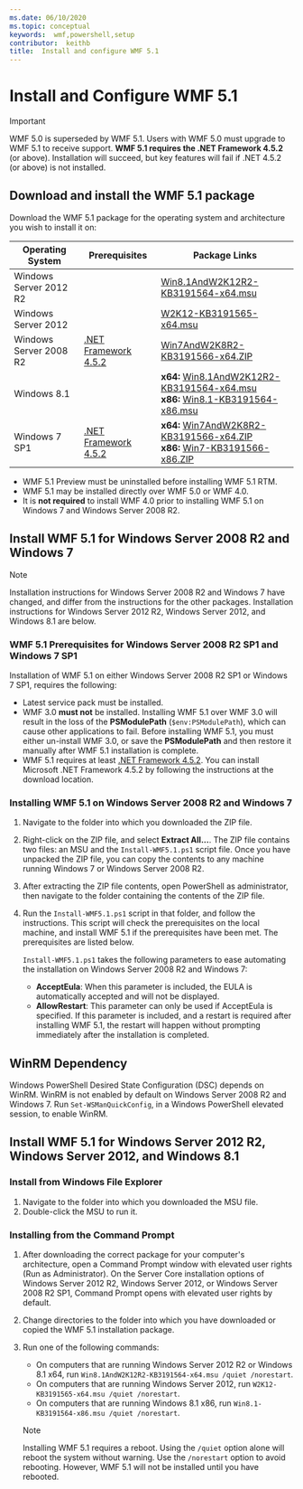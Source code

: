 ```yaml
---
ms.date: 06/10/2020
ms.topic: conceptual
keywords:  wmf,powershell,setup
contributor:  keithb
title:  Install and configure WMF 5.1
---
```


# Install and Configure WMF 5.1

> [!IMPORTANT]
> WMF 5.0 is superseded by WMF 5.1. Users with WMF 5.0 must upgrade to WMF 5.1 to receive support.
> **WMF 5.1 requires the .NET Framework 4.5.2** (or above). Installation will succeed, but key
> features will fail if .NET 4.5.2 (or above) is not installed.

## Download and install the WMF 5.1 package

Download the WMF 5.1 package for the operating system and architecture you wish to install it on:

| Operating System       | Prerequisites           | Package Links                          |
|------------------------|-------------------------|----------------------------------------|
| Windows Server 2012 R2 |                         | [Win8.1AndW2K12R2-KB3191564-x64.msu][] |
| Windows Server 2012    |                         | [W2K12-KB3191565-x64.msu][]            |
| Windows Server 2008 R2 | [.NET Framework 4.5.2][]| [Win7AndW2K8R2-KB3191566-x64.ZIP][]    |
| Windows 8.1            |                         | **x64:** [Win8.1AndW2K12R2-KB3191564-x64.msu][]</br>**x86:** [Win8.1-KB3191564-x86.msu][] |
| Windows 7 SP1          | [.NET Framework 4.5.2][]| **x64:** [Win7AndW2K8R2-KB3191566-x64.ZIP][]</br>**x86:** [Win7-KB3191566-x86.ZIP][] |

[.NET Framework 4.5.2]: https://www.microsoft.com/download/details.aspx?id=42642
[W2K12-KB3191565-x64.msu]: https://go.microsoft.com/fwlink/?linkid=839513
[Win7-KB3191566-x86.ZIP]: https://go.microsoft.com/fwlink/?linkid=839522
[Win7AndW2K8R2-KB3191566-x64.ZIP]: https://go.microsoft.com/fwlink/?linkid=839523
[Win8.1-KB3191564-x86.msu]: https://go.microsoft.com/fwlink/?linkid=839521
[Win8.1AndW2K12R2-KB3191564-x64.msu]: https://go.microsoft.com/fwlink/?linkid=839516

- WMF 5.1 Preview must be uninstalled before installing WMF 5.1 RTM.
- WMF 5.1 may be installed directly over WMF 5.0 or WMF 4.0.
- It is **not required** to install WMF 4.0 prior to installing WMF 5.1 on Windows 7 and Windows
  Server 2008 R2.

## Install WMF 5.1 for Windows Server 2008 R2 and Windows 7

> [!NOTE]
> Installation instructions for Windows Server 2008 R2 and Windows 7 have changed, and differ from
> the instructions for the other packages. Installation instructions for Windows Server 2012 R2,
> Windows Server 2012, and Windows 8.1 are below.

### WMF 5.1 Prerequisites for Windows Server 2008 R2 SP1 and Windows 7 SP1

Installation of WMF 5.1 on either Windows Server 2008 R2 SP1 or Windows 7 SP1, requires the
following:

- Latest service pack must be installed.
- WMF 3.0 **must not** be installed. Installing WMF 5.1 over WMF 3.0 will result in the loss of the
  **PSModulePath** (`$env:PSModulePath`), which can cause other applications to fail. Before
  installing WMF 5.1, you must either un-install WMF 3.0, or save the **PSModulePath** and then
  restore it manually after WMF 5.1 installation is complete.
- WMF 5.1 requires at least
  [.NET Framework 4.5.2](https://www.microsoft.com/download/details.aspx?id=42642). You can install
  Microsoft .NET Framework 4.5.2 by following the instructions at the download location.

### Installing WMF 5.1 on Windows Server 2008 R2 and Windows 7

1. Navigate to the folder into which you downloaded the ZIP file.

1. Right-click on the ZIP file, and select **Extract All...**. The ZIP file contains two files: an
   MSU and the `Install-WMF5.1.ps1` script file. Once you have unpacked the ZIP file, you can copy
   the contents to any machine running Windows 7 or Windows Server 2008 R2.

1. After extracting the ZIP file contents, open PowerShell as administrator, then navigate to the
   folder containing the contents of the ZIP file.

1. Run the `Install-WMF5.1.ps1` script in that folder, and follow the instructions. This script will
   check the prerequisites on the local machine, and install WMF 5.1 if the prerequisites have been
   met. The prerequisites are listed below.

   `Install-WMF5.1.ps1` takes the following parameters to ease automating the installation on
   Windows Server 2008 R2 and Windows 7:

   - **AcceptEula**: When this parameter is included, the EULA is automatically accepted and will
     not be displayed.
   - **AllowRestart**: This parameter can only be used if AcceptEula is specified. If this parameter
     is included, and a restart is required after installing WMF 5.1, the restart will happen
     without prompting immediately after the installation is completed.

## WinRM Dependency

Windows PowerShell Desired State Configuration (DSC) depends on WinRM. WinRM is not enabled by
default on Windows Server 2008 R2 and Windows 7. Run `Set-WSManQuickConfig`, in a Windows PowerShell
elevated session, to enable WinRM.

## Install WMF 5.1 for Windows Server 2012 R2, Windows Server 2012, and Windows 8.1

### Install from Windows File Explorer

1. Navigate to the folder into which you downloaded the MSU file.
1. Double-click the MSU to run it.

### Installing from the Command Prompt

1. After downloading the correct package for your computer's architecture, open a Command Prompt
   window with elevated user rights (Run as Administrator). On the Server Core installation options
   of Windows Server 2012 R2, Windows Server 2012, or Windows Server 2008 R2 SP1, Command Prompt
   opens with elevated user rights by default.
1. Change directories to the folder into which you have downloaded or copied the WMF 5.1
   installation package.
1. Run one of the following commands:
   - On computers that are running Windows Server 2012 R2 or Windows 8.1 x64, run
     `Win8.1AndW2K12R2-KB3191564-x64.msu /quiet /norestart`.
   - On computers that are running Windows Server 2012, run
     `W2K12-KB3191565-x64.msu /quiet /norestart`.
   - On computers that are running Windows 8.1 x86, run
     `Win8.1-KB3191564-x86.msu /quiet /norestart`.

   > [!NOTE]
   > Installing WMF 5.1 requires a reboot. Using the `/quiet` option alone will reboot the system
   > without warning. Use the `/norestart` option to avoid rebooting. However, WMF 5.1 will not be
   > installed until you have rebooted.
